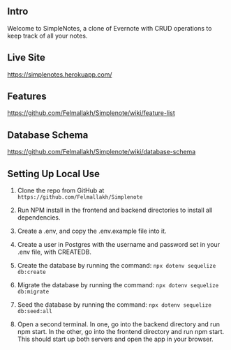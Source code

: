## Intro 

Welcome to SimpleNotes, a clone of Evernote with CRUD operations to keep track of all your notes.

## Live Site

https://simplenotes.herokuapp.com/

## Features

https://github.com/Felmallakh/Simplenote/wiki/feature-list

## Database Schema

https://github.com/Felmallakh/Simplenote/wiki/database-schema

## Setting Up Local Use

1. Clone the repo from GitHub at `https://github.com/Felmallakh/Simplenote`

2. Run NPM install in the frontend and backend directories to install all dependencies.

3. Create a .env, and copy the .env.example file into it.

4. Create a user in Postgres with the username and password set in your .env file, with CREATEDB.

5. Create the database by running the command: `npx dotenv sequelize db:create`

6. Migrate the database by running the command: `npx dotenv sequelize db:migrate`

7. Seed the database by running the command: `npx dotenv sequelize db:seed:all`

8. Open a second terminal. In one, go into the backend directory and run npm start. In the other, go into the frontend directory and run npm start. This should start up both servers and open the app in your browser.
